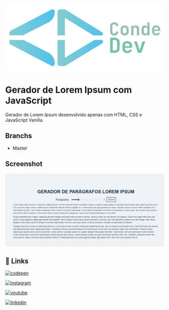 ![Logo](.github/conde_dev.png)


# Gerador de Lorem Ipsum com JavaScript

Gerador de Lorem Ipsum desenvolvido apenas com HTML, CSS e JavaScript Vanilla.

## Branchs

- Master

## Screenshot

![App Screenshot](.github/screenshot.png)

## 🔗 Links
[![codepen](https://img.shields.io/badge/codepen-333?style=for-the-badge&logo=codepen&logoColor=white)](https://codepen.io/lucas-eduardo-the-flexboxer/pen/qBVBZGY)

[![instagram](https://img.shields.io/badge/instagram-e95a54?style=for-the-badge&logo=instagram&logoColor=white)](https://instagram.com/CondeDev)

[![youtube](https://img.shields.io/badge/youtube-ff0000?style=for-the-badge&logo=youtube&logoColor=white)](http://youtube.com/c/CondeDev/)

[![linkedin](https://img.shields.io/badge/linkedin-0A66C2?style=for-the-badge&logo=linkedin&logoColor=white)](https://www.linkedin.com/in/lucasdeveloperti)